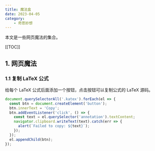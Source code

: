 ```yaml
---
title: 魔法盒
date: 2023-04-05
category:
    - 奇思妙想
---
```


本文是一些网页魔法的集合。

<!-- more -->

[[TOC]]

## 1. 网页魔法

### 1.1 复制 LaTeX 公式

给每个 LaTeX 公式后面添加一个按钮，点击按钮可以复制公式的 LaTeX 源码。

```js
document.querySelectorAll('.katex').forEach(el => {
  const btn = document.createElement('button');
  btn.innerText = 'Copy';
  btn.addEventListener('click', () => {
    const text = el.querySelector('annotation').textContent;
    navigator.clipboard.writeText(text).catch(err => {
      alert(`Failed to copy: ${text}`);
    });
  });
  el.appendChild(btn);
});
```
